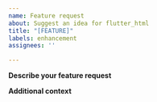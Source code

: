 ```yaml
---
name: Feature request
about: Suggest an idea for flutter_html
title: "[FEATURE]"
labels: enhancement
assignees: ''

---
```


<!--- 

Please do not delete this issue template as it helps us organize and easily work on issues!!

NOTE: Before posting, please make sure you have
 1. Searched the README
 2. Searched the Issues tab for similar feature requests
 --->
 
**Describe your feature request**
<!--- Please provide a clear and concise description of the feature request --->

**Additional context**
<!--- Any other info relevant to the feature request, otherwise please delete --->